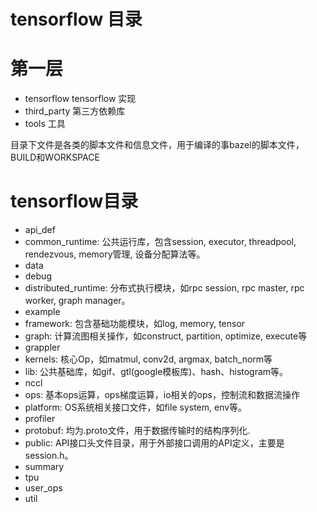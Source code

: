 tensorflow 目录
===

# 第一层

- tensorflow tensorflow 实现
- third_party 第三方依赖库
- tools 工具

目录下文件是各类的脚本文件和信息文件，用于编译的事bazel的脚本文件，
BUILD和WORKSPACE

# tensorflow目录

- api_def
- common_runtime: 公共运行库，包含session, executor, threadpool, rendezvous, memory管理, 设备分配算法等。
- data
- debug
- distributed_runtime: 分布式执行模块，如rpc session, rpc master, rpc worker, graph manager。
- example
- framework: 包含基础功能模块，如log, memory, tensor
- graph: 计算流图相关操作，如construct, partition, optimize, execute等
- grappler
- kernels: 核心Op，如matmul, conv2d, argmax, batch_norm等
- lib: 公共基础库，如gif、gtl(google模板库)、hash、histogram等。
- nccl
- ops: 基本ops运算，ops梯度运算，io相关的ops，控制流和数据流操作
- platform: OS系统相关接口文件，如file system, env等。
- profiler
- protobuf: 均为.proto文件，用于数据传输时的结构序列化.
- public: API接口头文件目录，用于外部接口调用的API定义，主要是session.h。
- summary
- tpu
- user_ops
- util

